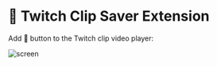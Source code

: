 # 🩷 Twitch Clip Saver Extension
Add 💾 button to the Twitch clip video player:

![screen](https://github.com/user-attachments/assets/f68520c3-35a8-4cb9-8682-1f2dd7557531)
